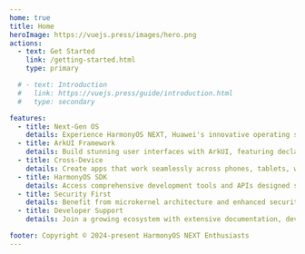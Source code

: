 ```yaml
---
home: true
title: Home
heroImage: https://vuejs.press/images/hero.png
actions:
  - text: Get Started
    link: /getting-started.html
    type: primary

  # - text: Introduction
  #   link: https://vuejs.press/guide/introduction.html
  #   type: secondary

features:
  - title: Next-Gen OS
    details: Experience HarmonyOS NEXT, Huawei's innovative operating system designed for a seamless, all-scenario smart life.
  - title: ArkUI Framework
    details: Build stunning user interfaces with ArkUI, featuring declarative UI syntax and powerful component capabilities.
  - title: Cross-Device
    details: Create apps that work seamlessly across phones, tablets, watches, and IoT devices with Super Device features.
  - title: HarmonyOS SDK
    details: Access comprehensive development tools and APIs designed specifically for HarmonyOS NEXT application development.
  - title: Security First
    details: Benefit from microkernel architecture and enhanced security features that protect user data and privacy.
  - title: Developer Support
    details: Join a growing ecosystem with extensive documentation, developer tools, and community resources.

footer: Copyright © 2024-present HarmonyOS NEXT Enthusiasts
---
```



[default-theme-home]: https://vuejs.press/reference/default-theme/frontmatter.html#home-page
